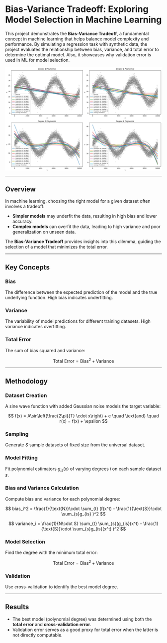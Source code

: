 # Bias-Variance Tradeoff: Exploring Model Selection in Machine Learning  

This project demonstrates the **Bias-Variance Tradeoff**, a fundamental concept in machine learning that helps balance model complexity and performance. By simulating a regression task with synthetic data, the project evaluates the relationship between bias, variance, and total error to determine the optimal model. Also, it showcases why validation error is used in ML for model selection.

![Bias-variance](bias-var.png)

---

## Overview  

In machine learning, choosing the right model for a given dataset often involves a tradeoff:  
- **Simpler models** may underfit the data, resulting in high bias and lower accuracy.  
- **Complex models** can overfit the data, leading to high variance and poor generalization on unseen data.  

The **Bias-Variance Tradeoff** provides insights into this dilemma, guiding the selection of a model that minimizes the total error.

---

## Key Concepts  

### Bias  
The difference between the expected prediction of the model and the true underlying function. High bias indicates underfitting.  

### Variance  
The variability of model predictions for different training datasets. High variance indicates overfitting.  

### Total Error  
The sum of bias squared and variance:  

$$ 
\text{Total Error} = \text{Bias}^2 + \text{Variance} 
$$

---

## Methodology  

### Dataset Creation  
A sine wave function with added Gaussian noise models the target variable:  

$$ 
f(x) = A\sin\left(\frac{2\pi}{T} \cdot x\right) + c \quad \text{and} \quad r(x) = f(x) + \epsilon 
$$  

### Sampling  
Generate $S$ sample datasets of fixed size from the universal dataset.  

### Model Fitting  
Fit polynomial estimators $g_{is}(x)$ of varying degrees $i$ on each sample dataset $s$.  

### Bias and Variance Calculation  
Compute bias and variance for each polynomial degree:  

$$ 
bias_i^2 = \frac{1}{\text{N}}\cdot \sum_{t} (f(x^t) - \frac{1}{\text{S}}\cdot \sum_{s}g_{is} )^2
$$  

$$ 
variance_i = \frac{1}{N\cdot S} \sum_{t} \sum_{s}(g_{is}(x^t) - \frac{1}{\text{S}}\cdot \sum_{s}g_{is}(x^t) )^2 
$$  

### Model Selection  
Find the degree with the minimum total error:  

$$ 
\text{Total Error} = \text{Bias}^2 + \text{Variance} 
$$  

### Validation  
Use cross-validation to identify the best model degree.  

---

## Results  

- The best model (polynomial degree) was determined using both the **total error** and **cross-validation error**.  
- Validation error serves as a good proxy for total error when the latter is not directly computable.  
